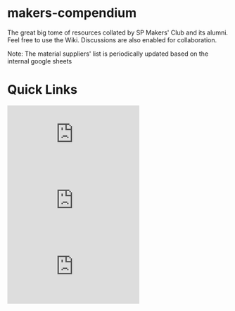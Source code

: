# makers-compendium
The great big tome of resources collated by SP Makers' Club and its alumni.
Feel free to use the Wiki. Discussions are also enabled for collaboration.

Note: The material suppliers' list is periodically updated based on the internal google sheets

# Quick Links
![Material Suppliers (Fabric)](https://github.com/elviskasonlin/makers-compendium/blob/main/material-suppliers/fabric.md)
![Material Suppliers (General Materials)](https://github.com/elviskasonlin/makers-compendium/blob/main/material-suppliers/general.md)
![Material Suppliers (Hardware)](https://github.com/elviskasonlin/makers-compendium/blob/main/material-suppliers/hardware.md)
